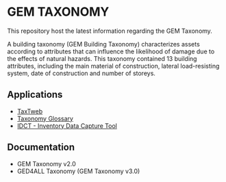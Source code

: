 # GEM TAXONOMY

This repository host the latest information regarding the GEM Taxonomy.

A building taxonomy (GEM Building Taxonomy) characterizes assets according to attributes that can influence the likelihood of damage due to the effects of natural hazards.  This taxonomy contained 13 building attributes, including the main material of construction, lateral load-resisting system, date of construction and number of storeys.



## Applications
- [TaxTweb](https://platform.openquake.org/taxtweb/)
- [Taxonomy Glossary](https://taxonomy.openquake.org/)
- [IDCT - Inventory Data Capture Tool](https://play.google.com/store/apps/details?id=org.globalquakemodel.org.idctdo&hl=es_CO&gl=US)

## Documentation
- GEM Taxonomy v2.0
- GED4ALL Taxonomy (GEM Taxonomy v3.0)
